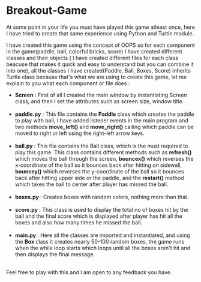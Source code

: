 # Breakout-Game

At some point in your life you must have played this game atleast once, here I have tried to create that same experience using Python and Turtle module.<br>

I have created this game using the concept of OOPS so for each component in the game(paddle, ball, colorful bricks, score) I have created different classes and their objects ( I
have created different files for each class beacuse that makes it quick and easy to understand but you can combine it into one), all the classes I have created(Paddle, Ball, 
Boxes, Score) inherits Turtle class because that's what we are using to create this game, let me explain to you what each component or file does :

<ul>

  <li>  <b>Screen</b> : First of all I created the main window by instantiating Screen class, and then I set the attributes such as screen size, window title. </li> <br>

  <li>  <b>paddle.py</b> : This file contains the <b>Paddle</b> class which creates the paddle to play with ball, I have added listener events in the main program and two methods 
  <b>move_left()</b> and <b>move_right()</b> calling which paddle can be moved to right or left using the right-left arrow keys.  </li> <br>

  <li>  <b>ball.py</b> : This file contains the Ball class, which is the must required to play this game. This class contains different methods such as <b>refresh()</b> which 
  moves the ball through the screen, <b>bouncex()</b> which reverses the x-coordinate of the ball so it bounces back after hitting on sidewall, <b>bouncey()</b> which reverses the 
  y-coordinate of the ball so it bounces back after hitting upper side or the paddle, and the <b>restart()</b> method which takes the ball to center after player has missed the ball.
  </li> <br>
  
  <li> <b>boxes.py</b> : Creates boxes with random colors, nothing more than that.</li> <br>
  
  <li> <b>score.py</b> : This class is used to display the total no of boxes hit by the ball and the final score which is displayed after player has hit all the boxes and also
  how many times he missed the ball.</li> <br>
  
  <li> <b>main.py</b> : Here all the classes are imported and instantiated, and using the <b>Box</b> class it creates nearly 50-100 random boxes, the game runs when the while
  loop starts which loops until all the boxes aren't hit and then displays the final message.</li> <br>

</ul>

Feel free to play with this and I am open to any feedback you have.
